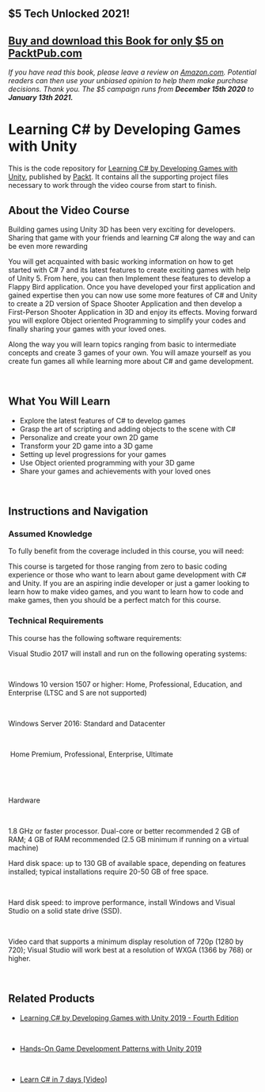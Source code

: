 ## $5 Tech Unlocked 2021!
[Buy and download this Book for only $5 on PacktPub.com](https://www.packtpub.com/product/learning-c-by-developing-games-with-unity-5-x-second-edition/9781785287596)
-----
*If you have read this book, please leave a review on [Amazon.com](https://www.amazon.com/gp/product/1785287591).     Potential readers can then use your unbiased opinion to help them make purchase decisions. Thank you. The $5 campaign         runs from __December 15th 2020__ to __January 13th 2021.__*

# Learning C# by Developing Games with Unity

This is the code repository for [Learning C# by Developing Games with Unity](https://www.packtpub.com/game-development/learning-c-developing-games-unity?utm_source=github&utm_medium=repository&utm_campaign=9781788628778), published by [Packt](https://www.packtpub.com/?utm_source=github). It contains all the supporting project files necessary to work through the video course from start to finish.

## About the Video Course

Building games using Unity 3D has been very exciting for developers. Sharing that game with your friends and learning C# along the way and can be even more rewarding 

You will get acquainted with basic working information on how to get started with C# 7 and its latest features to create exciting games with help of Unity 5. From here, you can then Implement these features to develop a Flappy Bird application. Once you have developed your first application and gained expertise then you can now use some more features of C# and Unity to create a 2D version of Space Shooter Application and then develop a First-Person Shooter Application in 3D and enjoy its effects. Moving forward you will explore Object oriented Programming to simplify your codes and finally sharing your games with your loved ones.

Along the way you will learn topics ranging from basic to intermediate concepts and create 3 games of your own. You will amaze yourself as you create fun games all while learning more about C# and game development.


 


<H2>What You Will Learn</H2>

<DIV class=book-info-will-learn-text>

<UL>

<LI>Explore the latest features of C# to develop games 

<LI>Grasp the art of scripting and adding objects to the scene with C#&nbsp; 

<LI>Personalize and create your own 2D game 

<LI>Transform your 2D game into a 3D game 

<LI>Setting up level progressions for your games&nbsp; 

<LI>Use Object oriented programming with your 3D game 

<LI>Share your games and achievements with your loved ones </LI></UL></DIV>


 


## Instructions and Navigation

### Assumed Knowledge

To fully benefit from the coverage included in this course, you will need:<br/>

This course is targeted for those ranging from zero to basic coding experience or those who want to learn about game development with C# and Unity. If you are an aspiring indie developer or just a gamer looking to learn how to make video games, and you want to learn how to code and make games, then you should be a perfect match for this course.

### Technical Requirements

This course has the following software requirements:<br/>

Visual Studio 2017 will install and run on the following operating systems:


 




Windows 10 version 1507 or higher: Home, Professional, Education, and Enterprise (LTSC and S are not supported)


 


Windows Server 2016: Standard and Datacenter 


 


 Home Premium, Professional, Enterprise, Ultimate


 


 




Hardware


 




1.8 GHz or faster processor. Dual-core or better recommended 2 GB of RAM; 4 GB of RAM recommended (2.5 GB minimum if running on a virtual machine)

Hard disk space: up to 130 GB of available space, depending on features installed; typical installations require 20-50 GB of free space.


 




Hard disk speed: to improve performance, install Windows and Visual Studio on a solid state drive (SSD).


 


Video card that supports a minimum display resolution of 720p (1280 by 720); Visual Studio will work best at a resolution of WXGA (1366 by 768) or higher.


 


## Related Products

* [Learning C# by Developing Games with Unity 2019 - Fourth Edition](https://www.packtpub.com/game-development/learning-c-developing-games-unity-2019-fourth-edition?utm_source=github&utm_medium=repository&utm_campaign=9781789532050)


 


* [Hands-On Game Development Patterns with Unity 2019](https://www.packtpub.com/game-development/hands-game-development-patterns-unity-2019?utm_source=github&utm_medium=repository&utm_campaign=9781789349337)


 


* [Learn C# in 7 days [Video]](https://www.packtpub.com/application-development/learn-c-7-days-video?utm_source=github&utm_medium=repository&utm_campaign=9781789135510)
